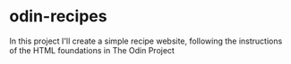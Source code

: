 # odin-recipes

In this project I'll create a simple recipe website, following the instructions of the HTML foundations in The Odin Project